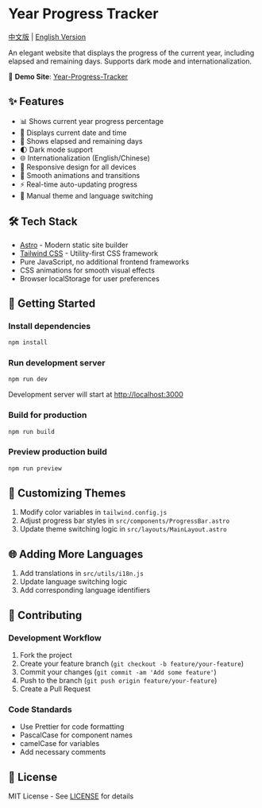 # Year Progress Tracker

[中文版](README.md) | [English Version](README_EN.md)

An elegant website that displays the progress of the current year, including elapsed and remaining days. Supports dark mode and internationalization.

🔗 **Demo Site**: [Year-Progress-Tracker](https://eyozy.github.io/Year-Progress-Tracker/)

## ✨ Features

- 📊 Shows current year progress percentage
- 📅 Displays current date and time
- 🔢 Shows elapsed and remaining days
- 🌓 Dark mode support
- 🌐 Internationalization (English/Chinese)
- 📱 Responsive design for all devices
- 🎨 Smooth animations and transitions
- ⚡ Real-time auto-updating progress
- 🔄 Manual theme and language switching

## 🛠️ Tech Stack

- [Astro](https://astro.build) - Modern static site builder
- [Tailwind CSS](https://tailwindcss.com) - Utility-first CSS framework
- Pure JavaScript, no additional frontend frameworks
- CSS animations for smooth visual effects
- Browser localStorage for user preferences

## 🚀 Getting Started

### Install dependencies

```bash
npm install
```

### Run development server

```bash
npm run dev
```

Development server will start at [http://localhost:3000](http://localhost:3000)

### Build for production

```bash
npm run build
```

### Preview production build

```bash
npm run preview
```

## 🎨 Customizing Themes

1. Modify color variables in `tailwind.config.js`
2. Adjust progress bar styles in `src/components/ProgressBar.astro`
3. Update theme switching logic in `src/layouts/MainLayout.astro`

## 🌐 Adding More Languages

1. Add translations in `src/utils/i18n.js`
2. Update language switching logic
3. Add corresponding language identifiers

## 🤝 Contributing

### Development Workflow
1. Fork the project
2. Create your feature branch (`git checkout -b feature/your-feature`)
3. Commit your changes (`git commit -am 'Add some feature'`)
4. Push to the branch (`git push origin feature/your-feature`)
5. Create a Pull Request

### Code Standards
- Use Prettier for code formatting
- PascalCase for component names
- camelCase for variables
- Add necessary comments

## 📜 License

MIT License - See [LICENSE](LICENSE) for details
